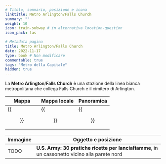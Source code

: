 ```yaml
---
# Titolo, sommario, posizione e icona
linktitle: Metro Arlington/Falls Church
summary: ""
weight: 10
icon: train-subway # in alternativa location-question
icon_pack: fas

# Metadata pagina
title: Metro Arlington/Falls Church
date: 2022-11-17
type: book # Non modificare
commentable: true
tags: "Metro della Capitale"
hidden: true
---
```



<div class="fo3">


La **Metro Arlington**/**Falls Church** è una stazione della linea bianca metropolitana che collega Falls Church e il cimitero di Arlington.

| Mappa | Mappa locale | Panoramica |
| ----- | ------------ | ---------- |
|  {{<figure src="fo3/Arlington_Falls_Church_loc.webp">}} |  {{<figure src="fo3/MA_Falls_Church_loc.webp">}} | {{<figure src="fo3/Arlington_Falls_Church_Metro_interior.webp">}}  |

| Immagine | Oggetto e posizione |
| -------- | ------------------- |
|  TODO | **U.S. Army: 30 pratiche ricette per lanciafiamme**,  in un cassonetto vicino alla parete nord  |

</div>
